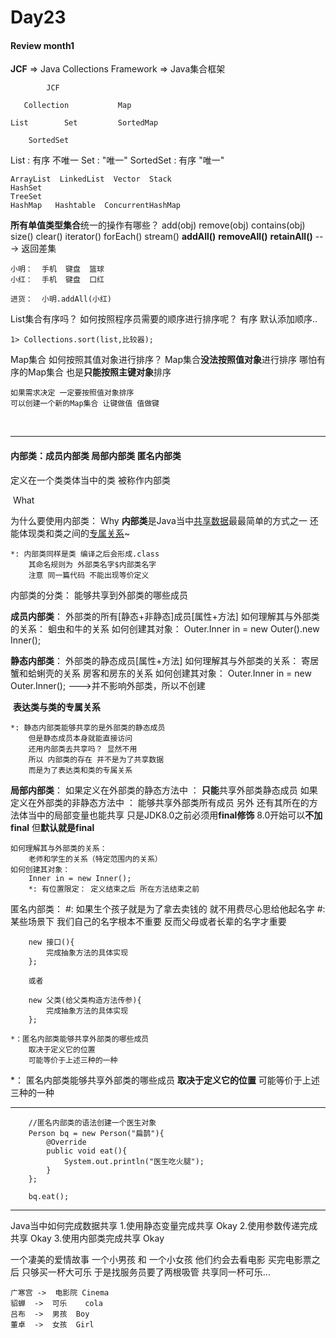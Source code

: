 # Day23

#### Review month1

**JCF** => Java Collections Framework => Java集合框架

			JCF
	
	   Collection			Map
	
	List        Set			SortedMap
	
		SortedSet

List :  有序 不唯一
Set : "唯一"
SortedSet : 有序 "唯一"

	ArrayList  LinkedList  Vector  Stack 
	HashSet 
	TreeSet
	HashMap   Hashtable  ConcurrentHashMap

**所有单值类型集合**统一的操作有哪些？
	add(obj)   remove(obj)  contains(obj)  size()
	clear()    iterator()   forEach()     stream()
	**addAll()**   **removeAll()**  **retainAll()**  ---> 返回差集

	小明：  手机  键盘  篮球
	小红：	 手机  键盘  口红
		
	进货：  小明.addAll(小红)


List集合有序吗？ 如何按照程序员需要的顺序进行排序呢？
	有序 默认添加顺序..

	1> Collections.sort(list,比较器);

Map集合 如何按照其值对象进行排序？
	Map集合**没法按照值对象**进行排序
	哪怕有序的Map集合 也是**只能按照主键对象**排序

	如果需求决定 一定要按照值对象排序
	可以创建一个新的Map集合 让键做值 值做键

​	

-----------------



#### 内部类：成员内部类 局部内部类 匿名内部类

 定义在一个类类体当中的类 被称作内部类	

​													  What

为什么要使用内部类：				Why
	**内部类**是Java当中<u>共享数据</u>最最简单的方式之一
	还能体现类和类之间的<u>专属关系</u>~

	*: 内部类同样是类 编译之后会形成.class
		其命名规则为 外部类名字$内部类名字
		注意 同一篇代码 不能出现等价定义


内部类的分类：	能够共享到外部类的哪些成员

**成员内部类**：	外部类的所有[静态+非静态]成员[属性+方法]
	如何理解其与外部类的关系：
		蛔虫和牛的关系
	如何创建其对象：
		Outer.Inner in = new Outer().new Inner();

**静态内部类**：	外部类的静态成员[属性+方法]
	如何理解其与外部类的关系：
		寄居蟹和蛤蜊壳的关系 
		房客和房东的关系
	如何创建其对象：
		Outer.Inner in = new Outer.Inner();	--->并不影响外部类，所以不创建

​	**表达类与类的专属关系**

	*: 静态内部类能够共享的是外部类的静态成员
		但是静态成员本身就能直接访问
		还用内部类去共享吗？ 显然不用
		所以 内部类的存在 并不是为了共享数据
		而是为了表达类和类的专属关系

**局部内部类**：
	如果定义在外部类的静态方法中 ： 
		**只能**共享外部类静态成员
	如果定义在外部类的非静态方法中 ： 
		能够共享外部类所有成员
	另外 还有其所在的方法体当中的局部变量也能共享
		只是JDK8.0之前必须用**final修饰** 
		8.0开始可以**不加final** 但**默认就是final**

	如何理解其与外部类的关系：
		老师和学生的关系（特定范围内的关系）
	如何创建其对象：
		Inner in = new Inner();
		*: 有位置限定： 定义结束之后 所在方法结束之前

匿名内部类：
	#: 如果生个孩子就是为了拿去卖钱的
			就不用费尽心思给他起名字
	#: 某些场景下 我们自己的名字根本不重要
			反而父母或者长辈的名字才重要

		new 接口(){
			完成抽象方法的具体实现
		};
	
		或者
	
		new 父类(给父类构造方法传参){
			完成抽象方法的具体实现
		};
	
	*：匿名内部类能够共享外部类的哪些成员
		取决于定义它的位置 
		可能等价于上述三种的一种

*： 匿名内部类能够共享外部类的哪些成员
	**取决于定义它的位置** 
	可能等价于上述三种的一种

-----------

		//匿名内部类的语法创建一个医生对象
		Person bq = new Person("扁鹊"){
			@Override
			public void eat(){
				System.out.println("医生吃火腿");
			}
		};
	
		bq.eat();
---------------------



Java当中如何完成数据共享
	1.使用静态变量完成共享		Okay
	2.使用参数传递完成共享		Okay
	3.使用内部类完成共享		Okay


一个凄美的爱情故事
	一个小男孩 和 一个小女孩
	他们约会去看电影 买完电影票之后 只够买一杯大可乐
	于是找服务员要了两根吸管 共享同一杯可乐...
	
	广寒宫	->	电影院	Cinema
	貂蝉	->	可乐    cola
	吕布	->	男孩	Boy
	董卓	->	女孩	Girl



